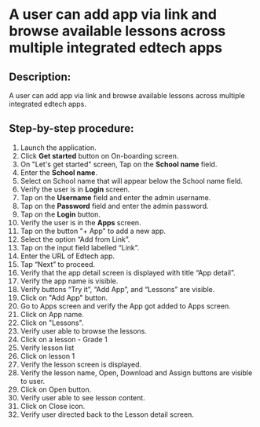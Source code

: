 # A user can add app via link and browse available lessons across multiple integrated edtech apps

## Description:
A user can add app via link and browse available lessons across multiple integrated edtech apps.

## Step-by-step procedure:

1. Launch the application.
2. Click **Get started** button on On-boarding screen.
3. On "Let's get started" screen, Tap on the **School name** field.
4. Enter the **School name**.
5. Select on School name that will appear below the School name field.
6. Verify the user is in **Login** screen.
7. Tap on the **Username** field and enter the admin username.
8. Tap on the **Password** field and enter the admin password.
9. Tap on the **Login** button.
10. Verify the user is in the **Apps** screen.
11. Tap on the button "+ App" to add a new app.
12. Select the option “Add from Link”.
13. Tap on the input field labelled “Link”.
14. Enter the URL of Edtech app.
15. Tap “Next” to proceed.
16. Verify that the app detail screen is displayed with title “App detail”.
17. Verify the app name is visible.
18. Verify buttons “Try it”, “Add App”, and “Lessons” are visible.
19. Click on "Add App" button.
20. Go to Apps screen and verify the App got added to Apps screen.
21. Click on App name.
22. Click on "Lessons".
23. Verify user able to browse the lessons.
24. Click on a lesson - Grade 1
25. Verify lesson list 
26. Click on lesson 1
27. Verify the lesson screen is displayed.
28. Verify the lesson name, Open, Download and Assign buttons are visible to user.
29. Click on Open button.
30. Verify user able to see lesson content.
31. Click on Close icon.
32. Verify user directed back to the Lesson detail screen.
